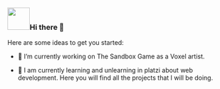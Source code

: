 ### <img height="50" width="50" alt="" src="https://github.githubassets.com/images/mona-whisper.gif" />Hi there 👋


Here are some ideas to get you started:

- 🔭 I’m currently working on The Sandbox Game as a Voxel artist.


- 🌱 I am currently learning and unlearning in platzi about web development. Here you will find all the projects that I will be doing.




